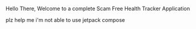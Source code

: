 Hello There,
Welcome to a complete Scam Free Health Tracker Application

plz help me i'm not able to use jetpack compose
